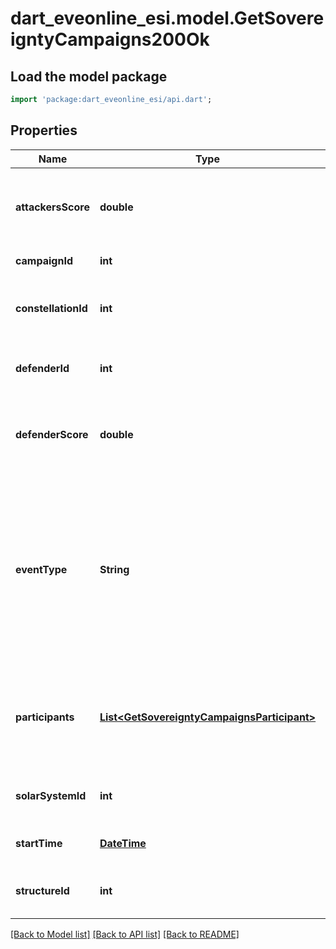 # dart_eveonline_esi.model.GetSovereigntyCampaigns200Ok

## Load the model package
```dart
import 'package:dart_eveonline_esi/api.dart';
```

## Properties
Name | Type | Description | Notes
------------ | ------------- | ------------- | -------------
**attackersScore** | **double** | Score for all attacking parties, only present in Defense Events.  | [optional] [default to null]
**campaignId** | **int** | Unique ID for this campaign. | [default to null]
**constellationId** | **int** | The constellation in which the campaign will take place.  | [default to null]
**defenderId** | **int** | Defending alliance, only present in Defense Events  | [optional] [default to null]
**defenderScore** | **double** | Score for the defending alliance, only present in Defense Events.  | [optional] [default to null]
**eventType** | **String** | Type of event this campaign is for. tcu_defense, ihub_defense and station_defense are referred to as \&quot;Defense Events\&quot;, station_freeport as \&quot;Freeport Events\&quot;.  | [default to null]
**participants** | [**List&lt;GetSovereigntyCampaignsParticipant&gt;**](GetSovereigntyCampaignsParticipant.md) | Alliance participating and their respective scores, only present in Freeport Events.  | [optional] [default to []]
**solarSystemId** | **int** | The solar system the structure is located in.  | [default to null]
**startTime** | [**DateTime**](DateTime.md) | Time the event is scheduled to start.  | [default to null]
**structureId** | **int** | The structure item ID that is related to this campaign.  | [default to null]

[[Back to Model list]](../README.md#documentation-for-models) [[Back to API list]](../README.md#documentation-for-api-endpoints) [[Back to README]](../README.md)


